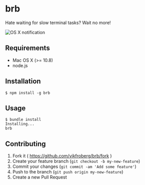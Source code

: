 # brb

Hate waiting for slow terminal tasks? Wait no more!

![OS X notification](http://cl.ly/VxU3/Screen%20Shot%202014-06-08%20at%2019.23.07.png)

Requirements
------------

* Mac OS X (>= 10.8)
* node.js

Installation
------------

    $ npm install -g brb

## Usage
	
	$ bundle install
	Installing...
	brb

## Contributing

1. Fork it ( https://github.com/vikfroberg/brb/fork )
2. Create your feature branch (`git checkout -b my-new-feature`)
3. Commit your changes (`git commit -am 'Add some feature'`)
4. Push to the branch (`git push origin my-new-feature`)
5. Create a new Pull Request
